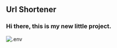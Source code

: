 ## Url Shortener
### Hi there, this is my new little project.

<img align="left" alt=".env" src="https://i.imgur.com/Rpp1XPO.png" />
